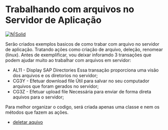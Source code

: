 # Trabalhando com arquivos no Servidor de Aplicação #

[![N|Solid](https://wiki.scn.sap.com/wiki/download/attachments/1710/ABAP%20Development.png?version=1&modificationDate=1446673897000&api=v2)](https://www.sap.com/brazil/developer.html)

Serão criados exemplos basicos de como trabar com arquivo no servidor de aplicação. Tratando ações como criação de arquivo, deleção, renomear (linux). Antes de exemplificar, vou deixar inforamdo 3 transações que podem ajudar muito ao trabalhar com arquivos em servidor: 
* AL11 - Display SAP Directories
Essa transação proporciona uma visão dos arquivos e os diretorios no servidor;
* CG3Y - Efetuar download file
Útil para salvar no seu computador arquivos que foram gerados no servidor;
* CG3Z - Efetuar upload file
Necessária para enviar de forma direta aquivos para o servidor;

Para melhor organizar o codigo, será criada apenas uma classe e nem os métodos que fazem as ações.
* [deletar aquivo](#)

